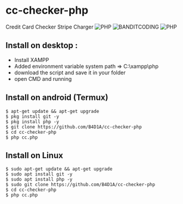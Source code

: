 # cc-checker-php
Credit Card Checker Stripe Charger 
![PHP](https://img.shields.io/badge/language-PHP-blue.svg)
![BANDITCODING](https://img.shields.io/badge/Team-Banditcoding-green)
![PHP](https://i.imgur.com/9VoURs6.png)
## Install on desktop : 
- Install XAMPP
- Added environment variable system path => C:\xampp\php
- download the script and save it in your folder
- open CMD and running

## Install on android (Termux)
    $ apt-get update && apt-get upgrade
    $ pkg install git -y
    $ pkg install php -y
    $ git clone https://github.com/B4D1A/cc-checker-php
    $ cd cc-checker-php
    $ php cc.php
## Install on Linux 
    $ sudo apt-get update && apt-get upgrade
    $ sudo apt install git -y
    $ sudo apt install php -y
    $ sudo git clone https://github.com/B4D1A/cc-checker-php
    $ cd cc-checker-php
    $ php cc.php

